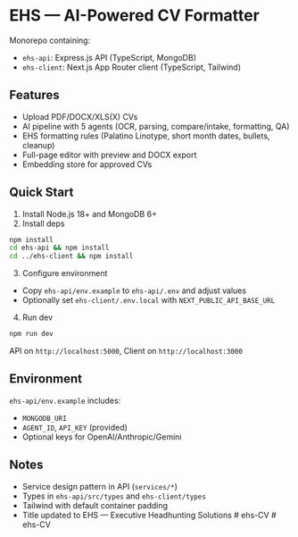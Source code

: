# EHS — AI-Powered CV Formatter

Monorepo containing:
- `ehs-api`: Express.js API (TypeScript, MongoDB)
- `ehs-client`: Next.js App Router client (TypeScript, Tailwind)

## Features
- Upload PDF/DOCX/XLS(X) CVs
- AI pipeline with 5 agents (OCR, parsing, compare/intake, formatting, QA)
- EHS formatting rules (Palatino Linotype, short month dates, bullets, cleanup)
- Full-page editor with preview and DOCX export
- Embedding store for approved CVs

## Quick Start

1. Install Node.js 18+ and MongoDB 6+
2. Install deps
```bash
npm install
cd ehs-api && npm install
cd ../ehs-client && npm install
```
3. Configure environment
- Copy `ehs-api/env.example` to `ehs-api/.env` and adjust values
- Optionally set `ehs-client/.env.local` with `NEXT_PUBLIC_API_BASE_URL`

4. Run dev
```bash
npm run dev
```
API on `http://localhost:5000`, Client on `http://localhost:3000`

## Environment
`ehs-api/env.example` includes:
- `MONGODB_URI`
- `AGENT_ID`, `API_KEY` (provided)
- Optional keys for OpenAI/Anthropic/Gemini

## Notes
- Service design pattern in API (`services/*`)
- Types in `ehs-api/src/types` and `ehs-client/types`
- Tailwind with default container padding
- Title updated to EHS — Executive Headhunting Solutions
#   e h s - C V  
 #   e h s - C V  
 